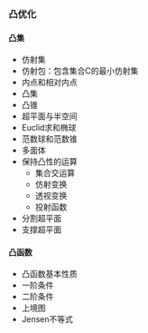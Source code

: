 ### 凸优化  
#### 凸集
* 仿射集
* 仿射包：包含集合C的最小仿射集
* 内点和相对内点
* 凸集
* 凸锥
* 超平面与半空间
* Euclid求和椭球
* 范数球和范数锥
* 多面体
* 保持凸性的运算
    * 集合交运算
    * 仿射变换
    * 透视变换
    * 投射函数
* 分割超平面
* 支撑超平面

#### 凸函数
* 凸函数基本性质
* 一阶条件
* 二阶条件
* 上境图
* Jensen不等式